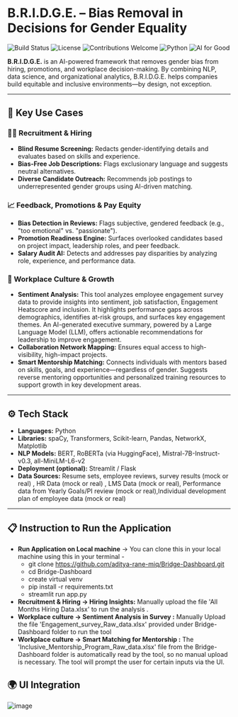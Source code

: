 # B.R.I.D.G.E. – Bias Removal in Decisions for Gender Equality

![Build Status](https://img.shields.io/badge/build-passing-brightgreen)
![License](https://img.shields.io/github/license/yourusername/bridge)
![Contributions Welcome](https://img.shields.io/badge/contributions-welcome-blue)
![Python](https://img.shields.io/badge/python-3.8%2B-yellow)
![AI for Good](https://img.shields.io/badge/AI%20for-Gender%20Equality-ff69b4)

**B.R.I.D.G.E.** is an AI-powered framework that removes gender bias from hiring, promotions, and workplace decision-making. By combining NLP, data science, and organizational analytics, B.R.I.D.G.E. helps companies build equitable and inclusive environments—by design, not exception.

---

## 🚀 Key Use Cases

### 🧑‍💼 Recruitment & Hiring
- **Blind Resume Screening:** Redacts gender-identifying details and evaluates based on skills and experience.
- **Bias-Free Job Descriptions:** Flags exclusionary language and suggests neutral alternatives.
- **Diverse Candidate Outreach:** Recommends job postings to underrepresented gender groups using AI-driven matching.

### 📈 Feedback, Promotions & Pay Equity
- **Bias Detection in Reviews:** Flags subjective, gendered feedback (e.g., "too emotional" vs. "passionate").
- **Promotion Readiness Engine:** Surfaces overlooked candidates based on project impact, leadership roles, and peer feedback.
- **Salary Audit AI:** Detects and addresses pay disparities by analyzing role, experience, and performance data.

### 🏢 Workplace Culture & Growth
- **Sentiment Analysis:** This tool analyzes employee engagement survey data to provide insights into sentiment, job satisfaction, Engagement Heatscore and inclusion. It highlights performance gaps across demographics, identifies at-risk groups, and surfaces key engagement themes. An AI-generated executive summary, powered by a Large Language Model (LLM), offers actionable recommendations for leadership to improve engagement.
- **Collaboration Network Mapping:** Ensures equal access to high-visibility, high-impact projects.
- **Smart Mentorship Matching:** Connects individuals with mentors based on skills, goals, and experience—regardless of gender. Suggests reverse mentoring opportunities and personalized training resources to support growth in key development areas.

---

## ⚙️ Tech Stack

- **Languages:** Python  
- **Libraries:** spaCy, Transformers, Scikit-learn, Pandas, NetworkX, Matplotlib  
- **NLP Models:** BERT, RoBERTa (via HuggingFace), Mistral-7B-Instruct-v0.3, all-MiniLM-L6-v2
- **Deployment (optional):** Streamlit / Flask  
- **Data Sources:** Resume sets, employee reviews, survey results (mock or real) , HR Data (mock or real) , LMS Data (mock or real), Performance data from Yearly Goals/PI review (mock or real),Individual development plan of employee data (mock or real)


---
## 📋 Instruction to Run the Application

- **Run Application on Local machine** -> 
  You can clone this in your local machine using this in your terminal -
  - git clone https://github.com/aditya-rane-miq/Bridge-Dashboard.git
  - cd Bridge-Dashboard
  - create virtual venv
  - pip install -r requirements.txt
  - streamlit run app.py
- **Recruitment & Hiring -> Hiring Insights:** Manually upload the file 'All Months Hiring Data.xlsx' to run the analysis .
- **Workplace culture -> Sentiment Analysis in Survey :** Manually Upload the file 'Engagement_survey_Raw_data.xlsx' provided under Bridge-Dashboard folder to run the tool  
- **Workplace culture -> Smart Matching for Mentorship :** The 'Inclusive_Mentorship_Program_Raw_data.xlsx' file from the Bridge-Dashboard folder is automatically read by the tool, so no manual upload is necessary. The tool will prompt the user for certain inputs via the UI.



## 🌍 UI Integration

![image](https://github.com/user-attachments/assets/e3c7bf18-c08b-4f5f-b3fd-493221e76218)



